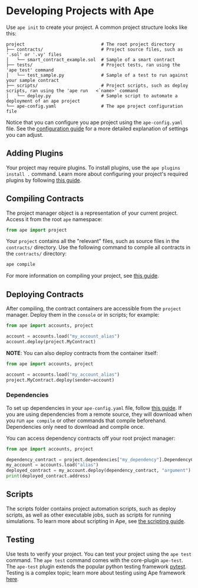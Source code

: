 # Developing Projects with Ape

Use `ape init` to create your project.
A common project structure looks like this:

```
project                             # The root project directory
├── contracts/                      # Project source files, such as '.sol' or '.vy' files
│   └── smart_contract_example.sol  # Sample of a smart contract
├── tests/                          # Project tests, ran using the 'ape test' command
│   └── test_sample.py              # Sample of a test to run against your sample contract
├── scripts/                        # Project scripts, such as deploy scripts, ran using the 'ape run   <`name>' command
│   └── deploy.py                   # Sample script to automate a deployment of an ape project
└── ape-config.yaml                 # The ape project configuration file
```

Notice that you can configure you ape project using the `ape-config.yaml` file.
See the [configuration guide](./config.html) for a more detailed explanation of settings you can adjust.

## Adding Plugins

Your project may require plugins.
To install plugins, use the `ape plugins install .` command.
Learn more about configuring your project's required plugins by following [this guide](./installing_plugins.html).

## Compiling Contracts

The project manager object is a representation of your current project.
Access it from the root `ape` namespace:

```python
from ape import project
```

Your `project` contains all the "relevant" files, such as source files in the `contracts/` directory.
Use the following command to compile all contracts in the `contracts/` directory:

```bash
ape compile
```

For more information on compiling your project, see [this guide](./compile.html).

## Deploying Contracts

After compiling, the contract containers are accessible from the `project` manager.
Deploy them in the `console` or in scripts; for example:

```python
from ape import accounts, project

account = accounts.load("my_account_alias")
account.deploy(project.MyContract)
```

**NOTE**: You can also deploy contracts from the container itself:

```python
from ape import accounts, project

account = accounts.load("my_account_alias")
project.MyContract.deploy(sender=account)
```

### Dependencies

To set up dependencies in your `ape-config.yaml` file, follow [this guide](https://docs.apeworx.io/ape/stable/userguides/config.html#dependencies).
If you are using dependencies from a remote source, they will download when you run `ape compile` or other commands that compile beforehand.
Dependencies only need to download and compile once.

You can access dependency contracts off your root project manager:

```python
from ape import accounts, project

dependency_contract = project.dependencies["my_dependency"].DependencyContractType
my_account = accounts.load("alias")
deployed_contract = my_account.deploy(dependency_contract, "argument")
print(deployed_contract.address)
```

## Scripts

The scripts folder contains project automation scripts, such as deploy scripts, as well as other executable jobs, such as scripts for running simulations.
To learn more about scripting in Ape, see [the scripting guide](./scripts.html).

## Testing

Use tests to verify your project.
You can test your project using the `ape test` command.
The `ape test` command comes with the core-plugin `ape-test`.
The `ape-test` plugin extends the popular python testing framework [pytest](https://docs.pytest.org/en/6.2.x/contents.html).
Testing is a complex topic; learn more about testing using Ape framework [here](./testing.html).
